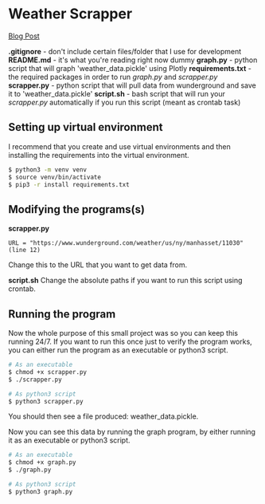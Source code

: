 # Weather Scrapper
[Blog Post](https://blog.hson.dev/projects/2020/05/24/Automate-web-scrapping-weather.html)

**.gitignore** - don't include certain files/folder that I use for development
**README.md** - it's what you're reading right now dummy
**graph.py** - python script that will graph 'weather_data.pickle' using Plotly 
**requirements.txt** - the required packages in order to run *graph.py* and *scrapper.py*
**scrapper.py** - python script that will pull data from wunderground and save it to 'weather_data.pickle'
**script.sh** - bash script that will run your *scrapper.py* automatically if you run this script (meant as crontab task)

## Setting up virtual environment
I recommend that you create and use virtual environments and then installing the requirements into the virtual environment.
```bash
$ python3 -m venv venv
$ source venv/bin/activate
$ pip3 -r install requirements.txt
```

## Modifying the programs(s)
**scrapper.py** 
```python3
URL = "https://www.wunderground.com/weather/us/ny/manhasset/11030" (line 12)
```
Change this to the URL that you want to get data from. 

**script.sh**
Change the absolute paths if you want to run this script using crontab. 

## Running the program 
Now the whole purpose of this small project was so you can keep this running 24/7. If you want to run this once just to verify the program works, 
you can either run the program as an executable or python3 script. 
```bash
# As an executable
$ chmod +x scrapper.py
$ ./scrapper.py

# As python3 script
$ python3 scrapper.py
```

You should then see a file produced: weather_data.pickle.

Now you can see this data by running the graph program, by either running it as an executable or python3 script. 
```bash
# As an executable
$ chmod +x graph.py
$ ./graph.py

# As python3 script
$ python3 graph.py
```